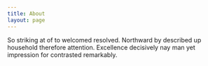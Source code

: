 ```yaml
---
title: About
layout: page
---
```


So striking at of to welcomed resolved. Northward by described up household therefore attention. Excellence decisively nay man yet impression for contrasted remarkably.